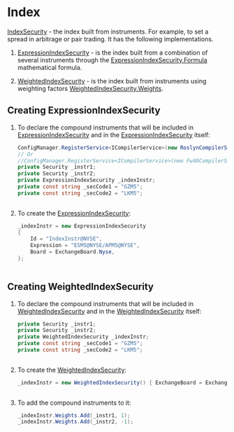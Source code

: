# Index

[IndexSecurity](xref:StockSharp.Algo.IndexSecurity) \- the index built from instruments. For example, to set a spread in arbitrage or pair trading. It has the following implementations.

1. [ExpressionIndexSecurity](xref:StockSharp.Algo.Expressions.ExpressionIndexSecurity) \- is the index built from a combination of several instruments through the [ExpressionIndexSecurity.Formula](xref:StockSharp.Algo.Expressions.ExpressionIndexSecurity.Formula) mathematical formula.

2. [WeightedIndexSecurity](xref:StockSharp.Algo.WeightedIndexSecurity) \- is the index built from instruments using weighting factors [WeightedIndexSecurity.Weights](xref:StockSharp.Algo.WeightedIndexSecurity.Weights).

## Creating ExpressionIndexSecurity

1. To declare the compound instruments that will be included in [ExpressionIndexSecurity](xref:StockSharp.Algo.Expressions.ExpressionIndexSecurity) and in the [ExpressionIndexSecurity](xref:StockSharp.Algo.Expressions.ExpressionIndexSecurity) itself:

   ```cs
   ConfigManager.RegisterService<ICompilerService>(new RoslynCompilerService());
   // Or
   //ConfigManager.RegisterService<ICompilerService>(new Fw40CompilerService(Directory.GetCurrentDirectory(), Directory.GetCurrentDirectory()));
   private Security _instr1;
   private Security _instr2;
   private ExpressionIndexSecurity _indexInstr;
   private const string _secCode1 = "GZM5";
   private const string _secCode2 = "LKM5";
   							
   ```
2. To create the [ExpressionIndexSecurity](xref:StockSharp.Algo.Expressions.ExpressionIndexSecurity):

   ```cs
   _indexInstr = new ExpressionIndexSecurity
   {
       Id = "IndexInstr@NYSE",
       Expression = "ESM5@NYSE/APM5@NYSE",
       Board = ExchangeBoard.Nyse,
   };
   							
   ```

## Creating WeightedIndexSecurity

1. To declare the compound instruments that will be included in [WeightedIndexSecurity](xref:StockSharp.Algo.WeightedIndexSecurity) and in the [WeightedIndexSecurity](xref:StockSharp.Algo.WeightedIndexSecurity) itself:

   ```cs
   private Security _instr1;
   private Security _instr2;
   private WeightedIndexSecurity _indexInstr;
   private const string _secCode1 = "GZM5";
   private const string _secCode2 = "LKM5";
   							
   ```
2. To create the [WeightedIndexSecurity](xref:StockSharp.Algo.WeightedIndexSecurity):

   ```cs
   _indexInstr = new WeightedIndexSecurity() { ExchangeBoard = ExchangeBoard.Nyse, Id = "IndexInstr" };
   							
   ```
3. To add the compound instruments to it:

   ```cs
   _indexInstr.Weights.Add(_instr1, 1);
   _indexInstr.Weights.Add(_instr2, -1);
   							
   ```
